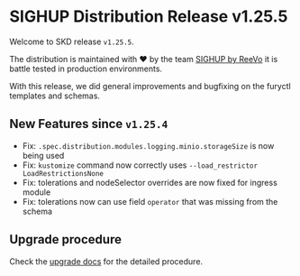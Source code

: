 # SIGHUP Distribution Release v1.25.5

Welcome to SKD release `v1.25.5`.

The distribution is maintained with ❤️ by the team [SIGHUP by ReeVo](https://sighup.io/) it is battle tested in production environments.

With this release, we did general improvements and bugfixing on the furyctl templates and schemas.

## New Features since `v1.25.4`

- Fix: `.spec.distribution.modules.logging.minio.storageSize` is now being used
- Fix: `kustomize` command now correctly uses `--load_restrictor LoadRestrictionsNone`
- Fix: tolerations and nodeSelector overrides are now fixed for ingress module
- Fix: tolerations now can use field `operator` that was missing from the schema

## Upgrade procedure

Check the [upgrade docs](https://github.com/sighupio/furyctl/tree/main/docs/upgrades/kfd) for the detailed procedure.
